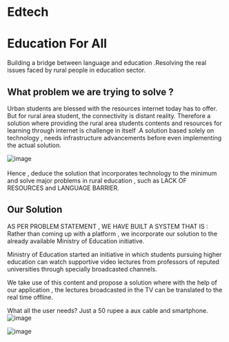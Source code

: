# Edtech
# Education For All
Building a bridge between language and education .Resolving the real issues faced by rural people in education sector.

 ## What problem we are trying to solve ? <br/>
 Urban students are blessed with the resources internet today has to offer. But for rural area student, the connectivity is distant reality. Therefore a solution where providing the rural area students contents and resources for learning through internet is challenge in itself .A solution based solely on technology , needs infrastructure advancements before even implementing the actual solution.<br/>
 
  ![image](https://github.com/neeraj0403/Edtech/blob/master/Image2.jpeg)
 <br/><br/>
Hence , deduce the solution that incorporates technology to the minimum and solve major problems in rural education , such as LACK OF RESOURCES and LANGUAGE BARRIER.

## Our Solution
AS PER PROBLEM STATEMENT , WE HAVE BUILT A SYSTEM THAT IS :
Rather than coming up with a platform , we incorporate our solution to the already available Ministry of Education initiative.


Ministry of Education started an initiative in which students pursuing higher education can watch supportive video lectures from professors of reputed universities through specially broadcasted channels.

We take use of this content and propose a solution where with the help of our application , the lectures broadcasted in the TV can be translated to the real time offline.

What all the user needs?
Just a 50 rupee a aux cable and smartphone.
![image](https://github.com/neeraj0403/Edtech/blob/master/image1.jpeg)

![image](https://github.com/neeraj0403/Edtech/blob/master/image3.jpeg)
